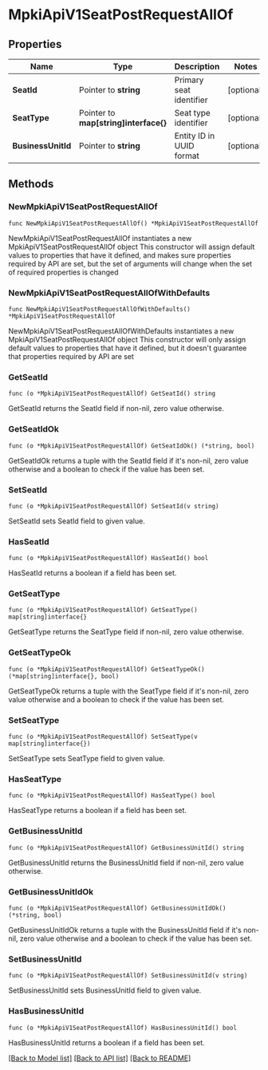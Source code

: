# MpkiApiV1SeatPostRequestAllOf

## Properties

Name | Type | Description | Notes
------------ | ------------- | ------------- | -------------
**SeatId** | Pointer to **string** | Primary seat identifier | [optional] 
**SeatType** | Pointer to **map[string]interface{}** | Seat type identifier | [optional] 
**BusinessUnitId** | Pointer to **string** | Entity ID in UUID format | [optional] 

## Methods

### NewMpkiApiV1SeatPostRequestAllOf

`func NewMpkiApiV1SeatPostRequestAllOf() *MpkiApiV1SeatPostRequestAllOf`

NewMpkiApiV1SeatPostRequestAllOf instantiates a new MpkiApiV1SeatPostRequestAllOf object
This constructor will assign default values to properties that have it defined,
and makes sure properties required by API are set, but the set of arguments
will change when the set of required properties is changed

### NewMpkiApiV1SeatPostRequestAllOfWithDefaults

`func NewMpkiApiV1SeatPostRequestAllOfWithDefaults() *MpkiApiV1SeatPostRequestAllOf`

NewMpkiApiV1SeatPostRequestAllOfWithDefaults instantiates a new MpkiApiV1SeatPostRequestAllOf object
This constructor will only assign default values to properties that have it defined,
but it doesn't guarantee that properties required by API are set

### GetSeatId

`func (o *MpkiApiV1SeatPostRequestAllOf) GetSeatId() string`

GetSeatId returns the SeatId field if non-nil, zero value otherwise.

### GetSeatIdOk

`func (o *MpkiApiV1SeatPostRequestAllOf) GetSeatIdOk() (*string, bool)`

GetSeatIdOk returns a tuple with the SeatId field if it's non-nil, zero value otherwise
and a boolean to check if the value has been set.

### SetSeatId

`func (o *MpkiApiV1SeatPostRequestAllOf) SetSeatId(v string)`

SetSeatId sets SeatId field to given value.

### HasSeatId

`func (o *MpkiApiV1SeatPostRequestAllOf) HasSeatId() bool`

HasSeatId returns a boolean if a field has been set.

### GetSeatType

`func (o *MpkiApiV1SeatPostRequestAllOf) GetSeatType() map[string]interface{}`

GetSeatType returns the SeatType field if non-nil, zero value otherwise.

### GetSeatTypeOk

`func (o *MpkiApiV1SeatPostRequestAllOf) GetSeatTypeOk() (*map[string]interface{}, bool)`

GetSeatTypeOk returns a tuple with the SeatType field if it's non-nil, zero value otherwise
and a boolean to check if the value has been set.

### SetSeatType

`func (o *MpkiApiV1SeatPostRequestAllOf) SetSeatType(v map[string]interface{})`

SetSeatType sets SeatType field to given value.

### HasSeatType

`func (o *MpkiApiV1SeatPostRequestAllOf) HasSeatType() bool`

HasSeatType returns a boolean if a field has been set.

### GetBusinessUnitId

`func (o *MpkiApiV1SeatPostRequestAllOf) GetBusinessUnitId() string`

GetBusinessUnitId returns the BusinessUnitId field if non-nil, zero value otherwise.

### GetBusinessUnitIdOk

`func (o *MpkiApiV1SeatPostRequestAllOf) GetBusinessUnitIdOk() (*string, bool)`

GetBusinessUnitIdOk returns a tuple with the BusinessUnitId field if it's non-nil, zero value otherwise
and a boolean to check if the value has been set.

### SetBusinessUnitId

`func (o *MpkiApiV1SeatPostRequestAllOf) SetBusinessUnitId(v string)`

SetBusinessUnitId sets BusinessUnitId field to given value.

### HasBusinessUnitId

`func (o *MpkiApiV1SeatPostRequestAllOf) HasBusinessUnitId() bool`

HasBusinessUnitId returns a boolean if a field has been set.


[[Back to Model list]](../README.md#documentation-for-models) [[Back to API list]](../README.md#documentation-for-api-endpoints) [[Back to README]](../README.md)


